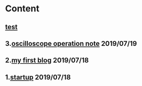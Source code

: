 # Content


## [test](test)
## 3.[oscilloscope operation note](_posts/20190719scopetrigger) 2019/07/19
## 2.[my first blog](_posts/20190718myfirstpage) 2019/07/18
## 1.[startup](20190718startup.md) 2019/07/18
